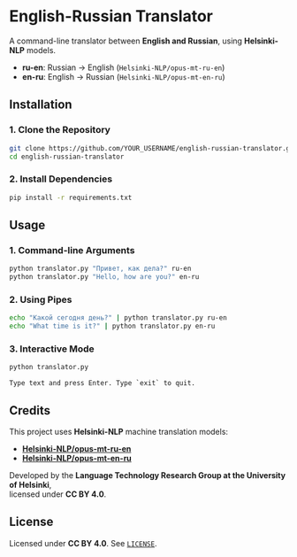 # English-Russian Translator

A command-line translator between **English and Russian**, using **Helsinki-NLP** models.

- **ru-en**: Russian → English (`Helsinki-NLP/opus-mt-ru-en`)
- **en-ru**: English → Russian (`Helsinki-NLP/opus-mt-en-ru`)

## Installation


### **1. Clone the Repository**
```sh
git clone https://github.com/YOUR_USERNAME/english-russian-translator.git
cd english-russian-translator
```

### **2. Install Dependencies**
```sh
pip install -r requirements.txt
```


## Usage

### **1. Command-line Arguments**
```sh
python translator.py "Привет, как дела?" ru-en
python translator.py "Hello, how are you?" en-ru
```

### **2. Using Pipes**
```sh
echo "Какой сегодня день?" | python translator.py ru-en
echo "What time is it?" | python translator.py en-ru
```

### **3. Interactive Mode**
```sh
python translator.py
```
```
Type text and press Enter. Type `exit` to quit.
```

## Credits

This project uses **Helsinki-NLP** machine translation models:

- **[Helsinki-NLP/opus-mt-ru-en](https://huggingface.co/Helsinki-NLP/opus-mt-ru-en)**
- **[Helsinki-NLP/opus-mt-en-ru](https://huggingface.co/Helsinki-NLP/opus-mt-en-ru)**

Developed by the **Language Technology Research Group at the University of Helsinki**,  
licensed under **CC BY 4.0**.

## License

Licensed under **CC BY 4.0**. See [`LICENSE`](LICENSE).
